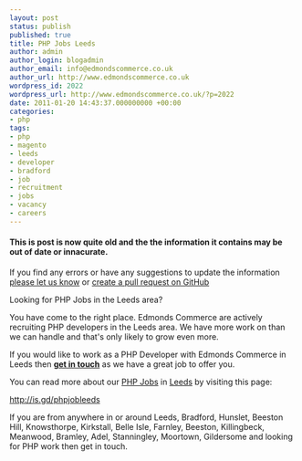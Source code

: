 ```yaml
---
layout: post
status: publish
published: true
title: PHP Jobs Leeds
author: admin
author_login: blogadmin
author_email: info@edmondscommerce.co.uk
author_url: http://www.edmondscommerce.co.uk
wordpress_id: 2022
wordpress_url: http://www.edmondscommerce.co.uk/?p=2022
date: 2011-01-20 14:43:37.000000000 +00:00
categories:
- php
tags:
- php
- magento
- leeds
- developer
- bradford
- job
- recruitment
- jobs
- vacancy
- careers
---
```

<div class="oldpost"><h4>This is post is now quite old and the the information it contains may be out of date or innacurate.</h4>
<p>
If you find any errors or have any suggestions to update the information <a href="http://edmondscommerce.github.io/contact-us/index.html">please let us know</a>
or <a href="https://github.com/edmondscommerce/edmondscommerce.github.io">create a pull request on GitHub</a>
</p>
</div>
Looking for PHP Jobs in the Leeds area?

You have come to the right place. Edmonds Commerce are actively recruiting PHP developers in the Leeds area. We have more work on than we can handle and that's only likely to grow even more.

If you would like to work as a PHP Developer with Edmonds Commerce in Leeds then <strong><a href="/contact-us/?about=php-jobs-leeds">get in touch</a></strong> as we have a great job to offer you.

You can read more about our <a href="http://www.edmondscommerce.co.uk/about/job-recruitment-php-developer-leeds/">PHP Jobs</a> in <a href="http://www.edmondscommerce.co.uk/about/job-recruitment-php-developer-leeds/">Leeds</a> by visiting this page:

<a href="http://is.gd/phpjobleeds">http://is.gd/phpjobleeds</a>

If you are from anywhere in or around Leeds, Bradford, Hunslet, Beeston Hill, Knowsthorpe, Kirkstall, Belle Isle, Farnley, Beeston, Killingbeck, Meanwood, Bramley, Adel, Stanningley, Moortown, Gildersome  and looking for PHP work then get in touch.
